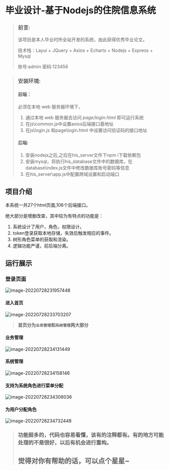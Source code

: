 # 毕业设计-基于Nodejs的住院信息系统

> ### 前言:
>
> 该项目是本人毕业时所全站开发的系统，由此获得优秀毕业论文。
>
> 技术栈：Layui + JQuery + Axios + Echarts + Nodejs + Express + Mysql
>
> 账号:admin   密码:123456

> ### 安装环境:
> #### 前端：
> 必须在本地 web 服务器环境下，
>
> 1. 通过本地 web 服务器去访问 *page/login.html* 即可运行系统
> 1. 在js\common.js中设置axios后端接口基地址
> 1. 在js\login.js 和page\login.html 中设置访问验证码的接口地址
>
> #### 后端:
> 1. 安装nodejs之后,之后在his_server文件下npm i下载依赖包
> 2. 安装mysql，将执行his_database文件中的数据库，在database\index.js文件中修改数据库账号密码等信息
> 3. 在his_server\app.js中配置跨域设置和启动端口

## 项目介绍

本系统一共27个html页面,106个后端接口。

绝大部分是增删改查，其中较为有特点的功能是：

1. 系统设计了用户，角色，权限设计。
2. token登录获取本地存储，失效后触发相应的事件。
3. 树形角色菜单的获取和渲染。
4. 逻辑功能严谨，前后端分离。

## 运行展示

### 登录页面

![image-20220728231957448](https://cos.icehim.com/typora/image-20220728231957448.png)


#### 进入首页

![image-20220728233703207](https://cos.icehim.com/typora/image-20220728233703207.png)

> **首页分为`业务管理`和`系统管理`两大部分**

#### 业务管理

![image-20220728234131449](https://cos.icehim.com/typora/image-20220728234131449.png)

#### 系统管理

![image-20220728234158146](https://cos.icehim.com/typora/image-20220728234158146.png)

#### 支持为系统角色进行菜单分配

![image-20220728234308036](https://cos.icehim.com/typora/image-20220728234308036.png)

#### 为用户分配角色

![image-20220728234732448](https://cos.icehim.com/typora/image-20220728234732448.png)

> ### 功能挺多的，代码也容易看懂，该有的注释都有。有的地方可能处理的不是很好，以后有机会进行重构。
>
> ## 觉得对你有帮助的话，可以点个星星~
